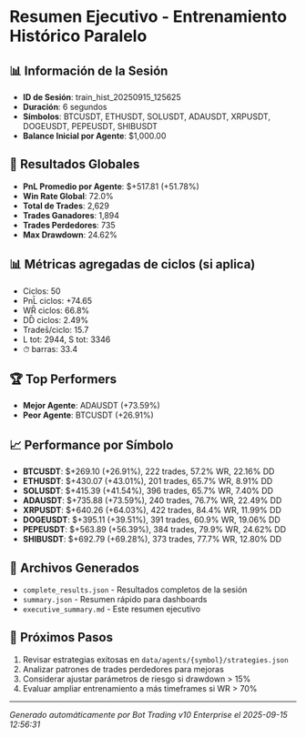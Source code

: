 # Resumen Ejecutivo - Entrenamiento Histórico Paralelo

## 📊 Información de la Sesión
- **ID de Sesión**: train_hist_20250915_125625
- **Duración**: 6 segundos
- **Símbolos**: BTCUSDT, ETHUSDT, SOLUSDT, ADAUSDT, XRPUSDT, DOGEUSDT, PEPEUSDT, SHIBUSDT
- **Balance Inicial por Agente**: $1,000.00

## 🎯 Resultados Globales
- **PnL Promedio por Agente**: $+517.81 (+51.78%)
- **Win Rate Global**: 72.0%
- **Total de Trades**: 2,629
- **Trades Ganadores**: 1,894
- **Trades Perdedores**: 735
- **Max Drawdown**: 24.62%

## 📊 Métricas agregadas de ciclos (si aplica)
- Ciclos: 50
- PnL̄ ciclos: +74.65
- WR̄ ciclos: 66.8%
- DD̄ ciclos: 2.49%
- Trades̄/ciclo: 15.7
- L tot: 2944, S tot: 3346
- ⏱̄ barras: 33.4


## 🏆 Top Performers
- **Mejor Agente**: ADAUSDT (+73.59%)
- **Peor Agente**: BTCUSDT (+26.91%)

## 📈 Performance por Símbolo
- **BTCUSDT**: $+269.10 (+26.91%), 222 trades, 57.2% WR, 22.16% DD
- **ETHUSDT**: $+430.07 (+43.01%), 201 trades, 65.7% WR, 8.91% DD
- **SOLUSDT**: $+415.39 (+41.54%), 396 trades, 65.7% WR, 7.40% DD
- **ADAUSDT**: $+735.88 (+73.59%), 240 trades, 76.7% WR, 22.49% DD
- **XRPUSDT**: $+640.26 (+64.03%), 422 trades, 84.4% WR, 11.99% DD
- **DOGEUSDT**: $+395.11 (+39.51%), 391 trades, 60.9% WR, 19.06% DD
- **PEPEUSDT**: $+563.89 (+56.39%), 384 trades, 79.9% WR, 24.62% DD
- **SHIBUSDT**: $+692.79 (+69.28%), 373 trades, 77.7% WR, 12.80% DD

## 📁 Archivos Generados
- `complete_results.json` - Resultados completos de la sesión
- `summary.json` - Resumen rápido para dashboards
- `executive_summary.md` - Este resumen ejecutivo

## 🎯 Próximos Pasos
1. Revisar estrategias exitosas en `data/agents/{symbol}/strategies.json`
2. Analizar patrones de trades perdedores para mejoras
3. Considerar ajustar parámetros de riesgo si drawdown > 15%
4. Evaluar ampliar entrenamiento a más timeframes si WR > 70%

---
*Generado automáticamente por Bot Trading v10 Enterprise el 2025-09-15 12:56:31*
